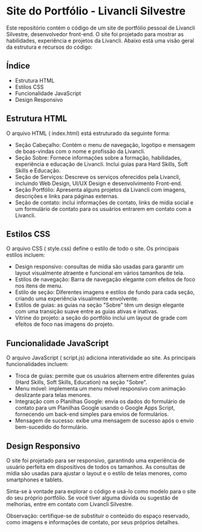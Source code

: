 # Site do Portfólio - Livancli Silvestre
Este repositório contém o código de um site de portfólio pessoal de Livancli Silvestre, desenvolvedor front-end. O site foi projetado para mostrar as habilidades, experiência e projetos da Livancli. Abaixo está uma visão geral da estrutura e recursos do código:

## Índice
+ Estrutura HTML
+ Estilos CSS
+ Funcionalidade JavaScript
+ Design Responsivo

## Estrutura HTML
O arquivo HTML ( index.html) está estruturado da seguinte forma:

+ Seção Cabeçalho: Contém o menu de navegação, logotipo e mensagem de boas-vindas com o nome e profissão da Livancli.
+ Seção Sobre: ​​Fornece informações sobre a formação, habilidades, experiência e educação de Livancli. Inclui guias para Hard Skills, Soft Skills e Educação.
+ Seção de Serviços: Descreve os serviços oferecidos pela Livancli, incluindo Web Design, UI/UX Design e desenvolvimento Front-end.
+ Seção Portfólio: Apresenta alguns projetos da Livancli com imagens, descrições e links para páginas externas.
+ Seção de contato: inclui informações de contato, links de mídia social e um formulário de contato para os usuários entrarem em contato com a Livancli.

## Estilos CSS
O arquivo CSS ( style.css) define o estilo de todo o site. Os principais estilos incluem:

+ Design responsivo: consultas de mídia são usadas para garantir um layout visualmente atraente e funcional em vários tamanhos de tela.
+ Estilos de navegação: Barra de navegação elegante com efeitos de foco nos itens de menu.
+ Estilo de seção: Diferentes imagens e estilos de fundo para cada seção, criando uma experiência visualmente envolvente.
+ Estilos de guias: as guias na seção "Sobre" têm um design elegante com uma transição suave entre as guias ativas e inativas.
+ Vitrine do projeto: a seção do portfólio inclui um layout de grade com efeitos de foco nas imagens do projeto.

## Funcionalidade JavaScript
O arquivo JavaScript ( script.js) adiciona interatividade ao site. As principais funcionalidades incluem:

+ Troca de guias: permite que os usuários alternem entre diferentes guias (Hard Skills, Soft Skills, Education) na seção "Sobre".
+ Menu móvel: implementa um menu móvel responsivo com animação deslizante para telas menores.
+ Integração com o Planilhas Google: envia os dados do formulário de contato para um Planilhas Google usando o Google Apps Script, fornecendo um back-end simples para envios de formulários.
+ Mensagem de sucesso: exibe uma mensagem de sucesso após o envio bem-sucedido do formulário.

## Design Responsivo
O site foi projetado para ser responsivo, garantindo uma experiência de usuário perfeita em dispositivos de todos os tamanhos. As consultas de mídia são usadas para ajustar o layout e o estilo de telas menores, como smartphones e tablets.

Sinta-se à vontade para explorar o código e usá-lo como modelo para o site do seu próprio portfólio. Se você tiver alguma dúvida ou sugestão de melhorias, entre em contato com Livancli Silvestre.

Observação: certifique-se de substituir o conteúdo do espaço reservado, como imagens e informações de contato, por seus próprios detalhes.





